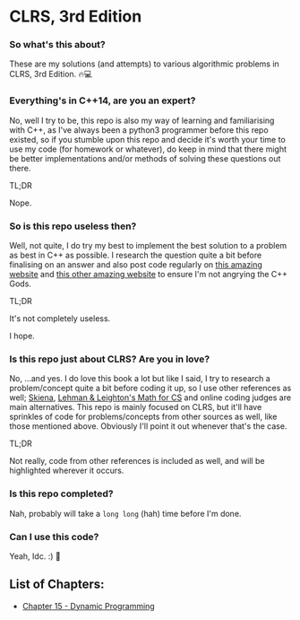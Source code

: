 # CLRS, 3rd Edition

### So what's this about?
These are my solutions (and attempts) to various algorithmic problems in CLRS, 3rd Edition. 🔥💻

### Everything's in C++14, are you an expert?
No, well I try to be, this repo is also my way of learning and familiarising with C++, as I've always been a python3 programmer before this repo existed, so if you stumble upon this repo and decide it's worth your time to use my code (for homework or whatever), do keep in mind that there might be better implementations and/or methods of solving these questions out there.

TL;DR

Nope.

### So is this repo useless then?
Well, not quite, I do try my best to implement the best solution to a problem as best in C++ as possible. I research the question quite a bit before finalising on an answer and also post code regularly on [this amazing website](https://stackoverflow.com) and [this other amazing website](https://codereview.stackexchange.com) to ensure I'm not angrying the C++ Gods.

TL;DR

It's not completely useless.

I hope.

### Is this repo just about CLRS? Are you in love?
No, ...and yes. I do love this book a lot but like I said, I try to research a problem/concept quite a bit before coding it up, so I use other references as well; [Skiena](http://mimoza.marmara.edu.tr/~msakalli/cse706_12/SkienaTheAlgorithmDesignManual.pdf), [Lehman & Leighton's Math for CS](https://courses.csail.mit.edu/6.042/spring17/mcs.pdf) and online coding judges are main alternatives. This repo is mainly focused on CLRS, but it'll have sprinkles of code for problems/concepts from other sources as well, like those mentioned above.
Obviously I'll point it out whenever that's the case.

TL;DR

Not really, code from other references is included as well, and will be highlighted wherever it occurs.

### Is this repo completed?
Nah, probably will take a `long long` (hah) time before I'm done.

### Can I use this code?
Yeah, Idc. :) 🎉

## List of Chapters:

- [Chapter 15 - Dynamic Programming](https://github.com/pranjalverma/CLRS/tree/master/15.%20Dynamic%20Programming)

